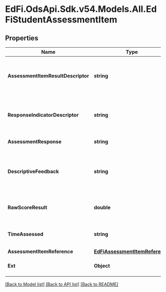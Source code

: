 # EdFi.OdsApi.Sdk.v54.Models.All.EdFiStudentAssessmentItem

## Properties

Name | Type | Description | Notes
------------ | ------------- | ------------- | -------------
**AssessmentItemResultDescriptor** | **string** | The analyzed result of a student&#39;s response to an assessment item. For example:        Correct        Incorrect         Met standard        ... | 
**ResponseIndicatorDescriptor** | **string** | Indicator of the response. For example:        Nonscorable response        Ineffective response        Effective response        Partial response        ... | [optional] 
**AssessmentResponse** | **string** | A student&#39;s response to a stimulus on a test. | [optional] 
**DescriptiveFeedback** | **string** | The formative descriptive feedback that was given to a learner in response to the results from a scored/evaluated assessment item. | [optional] 
**RawScoreResult** | **double** | A meaningful raw score of the performance of an individual on an assessment item. | [optional] 
**TimeAssessed** | **string** | The overall time a student actually spent during the AssessmentItem. | [optional] 
**AssessmentItemReference** | [**EdFiAssessmentItemReference**](EdFiAssessmentItemReference.md) |  | 
**Ext** | **Object** | Extensions to the StudentAssessmentItem entity. | [optional] 

[[Back to Model list]](../README.md#documentation-for-models) [[Back to API list]](../README.md#documentation-for-api-endpoints) [[Back to README]](../README.md)

